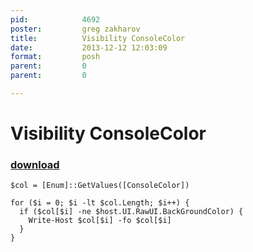 ```yaml
---
pid:            4692
poster:         greg zakharov
title:          Visibility ConsoleColor
date:           2013-12-12 12:03:09
format:         posh
parent:         0
parent:         0

---
```


# Visibility ConsoleColor

### [download](4692.ps1)



```posh
$col = [Enum]::GetValues([ConsoleColor])

for ($i = 0; $i -lt $col.Length; $i++) {
  if ($col[$i] -ne $host.UI.RawUI.BackGroundColor) {
    Write-Host $col[$i] -fo $col[$i]
  }
}
```
